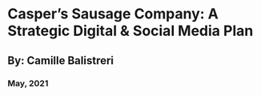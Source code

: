 # Casper’s Sausage Company: A Strategic Digital & Social Media Plan
## By: Camille Balistreri
### May, 2021

